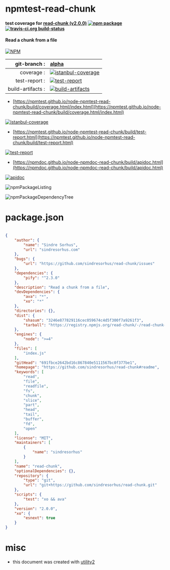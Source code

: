 # npmtest-read-chunk

#### test coverage for  [read-chunk (v2.0.0)](https://github.com/sindresorhus/read-chunk#readme)  [![npm package](https://img.shields.io/npm/v/npmtest-read-chunk.svg?style=flat-square)](https://www.npmjs.org/package/npmtest-read-chunk) [![travis-ci.org build-status](https://api.travis-ci.org/npmtest/node-npmtest-read-chunk.svg)](https://travis-ci.org/npmtest/node-npmtest-read-chunk)

#### Read a chunk from a file

[![NPM](https://nodei.co/npm/read-chunk.png?downloads=true&downloadRank=true&stars=true)](https://www.npmjs.com/package/read-chunk)

| git-branch : | [alpha](https://github.com/npmtest/node-npmtest-read-chunk/tree/alpha)|
|--:|:--|
| coverage : | [![istanbul-coverage](https://npmtest.github.io/node-npmtest-read-chunk/build/coverage.badge.svg)](https://npmtest.github.io/node-npmtest-read-chunk/build/coverage.html/index.html)|
| test-report : | [![test-report](https://npmtest.github.io/node-npmtest-read-chunk/build/test-report.badge.svg)](https://npmtest.github.io/node-npmtest-read-chunk/build/test-report.html)|
| build-artifacts : | [![build-artifacts](https://npmtest.github.io/node-npmtest-read-chunk/glyphicons_144_folder_open.png)](https://github.com/npmtest/node-npmtest-read-chunk/tree/gh-pages/build)|

- [https://npmtest.github.io/node-npmtest-read-chunk/build/coverage.html/index.html](https://npmtest.github.io/node-npmtest-read-chunk/build/coverage.html/index.html)

[![istanbul-coverage](https://npmtest.github.io/node-npmtest-read-chunk/build/screenCapture.buildCi.browser.%252Ftmp%252Fbuild%252Fcoverage.lib.html.png)](https://npmtest.github.io/node-npmtest-read-chunk/build/coverage.html/index.html)

- [https://npmtest.github.io/node-npmtest-read-chunk/build/test-report.html](https://npmtest.github.io/node-npmtest-read-chunk/build/test-report.html)

[![test-report](https://npmtest.github.io/node-npmtest-read-chunk/build/screenCapture.buildCi.browser.%252Ftmp%252Fbuild%252Ftest-report.html.png)](https://npmtest.github.io/node-npmtest-read-chunk/build/test-report.html)

- [https://npmdoc.github.io/node-npmdoc-read-chunk/build/apidoc.html](https://npmdoc.github.io/node-npmdoc-read-chunk/build/apidoc.html)

[![apidoc](https://npmdoc.github.io/node-npmdoc-read-chunk/build/screenCapture.buildCi.browser.%252Ftmp%252Fbuild%252Fapidoc.html.png)](https://npmdoc.github.io/node-npmdoc-read-chunk/build/apidoc.html)

![npmPackageListing](https://npmtest.github.io/node-npmtest-read-chunk/build/screenCapture.npmPackageListing.svg)

![npmPackageDependencyTree](https://npmtest.github.io/node-npmtest-read-chunk/build/screenCapture.npmPackageDependencyTree.svg)



# package.json

```json

{
    "author": {
        "name": "Sindre Sorhus",
        "url": "sindresorhus.com"
    },
    "bugs": {
        "url": "https://github.com/sindresorhus/read-chunk/issues"
    },
    "dependencies": {
        "pify": "^2.3.0"
    },
    "description": "Read a chunk from a file",
    "devDependencies": {
        "ava": "*",
        "xo": "*"
    },
    "directories": {},
    "dist": {
        "shasum": "3246e877829116cec059674c4d5f300f7a9261f3",
        "tarball": "https://registry.npmjs.org/read-chunk/-/read-chunk-2.0.0.tgz"
    },
    "engines": {
        "node": ">=4"
    },
    "files": [
        "index.js"
    ],
    "gitHead": "691fbce2642bd16c867840e5111567bc0f377be1",
    "homepage": "https://github.com/sindresorhus/read-chunk#readme",
    "keywords": [
        "read",
        "file",
        "readfile",
        "fs",
        "chunk",
        "slice",
        "part",
        "head",
        "tail",
        "buffer",
        "fd",
        "open"
    ],
    "license": "MIT",
    "maintainers": [
        {
            "name": "sindresorhus"
        }
    ],
    "name": "read-chunk",
    "optionalDependencies": {},
    "repository": {
        "type": "git",
        "url": "git+https://github.com/sindresorhus/read-chunk.git"
    },
    "scripts": {
        "test": "xo && ava"
    },
    "version": "2.0.0",
    "xo": {
        "esnext": true
    }
}
```



# misc
- this document was created with [utility2](https://github.com/kaizhu256/node-utility2)
